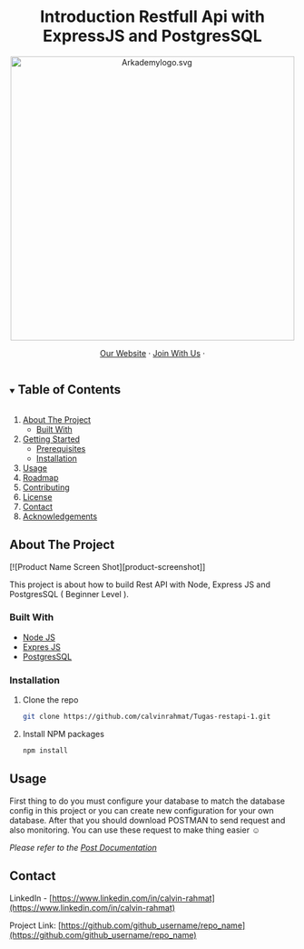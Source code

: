 <h1 align="center">
  Introduction Restfull Api with ExpressJS and PostgresSQL
</h1>

<p align="center"><img src="https://www.arkademy.com/img/logo%20arkademy.1c82cf5c.svg" width="500px" alt="Arkademylogo.svg" /></p>

<p align="center">
    <a href="https://www.arkademy.com/" target="blank">Our Website</a>
    ·
    <a href="https://www.arkademy.com/auth/signup">Join With Us</a>
    ·
</p>

<!-- TABLE OF CONTENTS -->
<details open="open">
  <summary><h2 style="display: inline-block">Table of Contents</h2></summary>
  <ol>
    <li>
      <a href="#about-the-project">About The Project</a>
      <ul>
        <li><a href="#built-with">Built With</a></li>
      </ul>
    </li>
    <li>
      <a href="#getting-started">Getting Started</a>
      <ul>
        <li><a href="#prerequisites">Prerequisites</a></li>
        <li><a href="#installation">Installation</a></li>
      </ul>
    </li>
    <li><a href="#usage">Usage</a></li>
    <li><a href="#roadmap">Roadmap</a></li>
    <li><a href="#contributing">Contributing</a></li>
    <li><a href="#license">License</a></li>
    <li><a href="#contact">Contact</a></li>
    <li><a href="#acknowledgements">Acknowledgements</a></li>
  </ol>
</details>

<!-- ABOUT THE PROJECT -->

## About The Project

[![Product Name Screen Shot][product-screenshot]]

This project is about how to build Rest API with Node, Express JS and PostgresSQL ( Beginner Level ).

### Built With

- [Node JS](https://nodejs.org/en/)
- [Expres JS](https://expressjs.com/)
- [PostgresSQL](https://www.postgresql.org/)

### Installation

1. Clone the repo
   ```sh
   git clone https://github.com/calvinrahmat/Tugas-restapi-1.git
   ```
2. Install NPM packages
   ```sh
   npm install
   ```

<!-- USAGE EXAMPLES -->

## Usage

First thing to do you must configure your database to match the database config in this project or you can create new configuration for your own database. After that you should download POSTMAN to send request and also monitoring. You can use these request to make thing easier :relaxed:

_Please refer to the [Post Documentation](https://documenter.getpostman.com/view/16482670/Tzm3nHTf)_

<!-- CONTACT -->

## Contact

LinkedIn - [https://www.linkedin.com/in/calvin-rahmat](https://www.linkedin.com/in/calvin-rahmat)

Project Link: [https://github.com/github_username/repo_name](https://github.com/github_username/repo_name)
